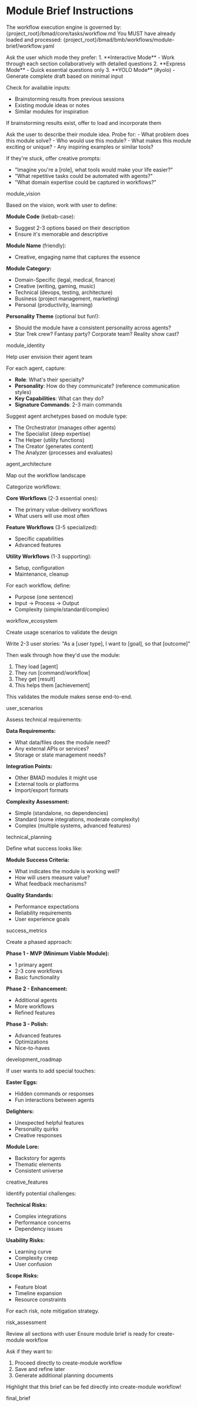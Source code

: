 # Module Brief Instructions

<critical>The workflow execution engine is governed by: {project_root}/bmad/core/tasks/workflow.md</critical>
<critical>You MUST have already loaded and processed: {project_root}/bmad/bmb/workflows/module-brief/workflow.yaml</critical>

<workflow>

<step n="1" goal="Setup and context gathering">
<action>Ask the user which mode they prefer:</action>
1. **Interactive Mode** - Work through each section collaboratively with detailed questions
2. **Express Mode** - Quick essential questions only
3. **YOLO Mode** (#yolo) - Generate complete draft based on minimal input

<action>Check for available inputs:</action>

- Brainstorming results from previous sessions
- Existing module ideas or notes
- Similar modules for inspiration

<action>If brainstorming results exist, offer to load and incorporate them</action>
</step>

<step n="2" goal="Module concept and vision">
Ask the user to describe their module idea. Probe for:
- What problem does this module solve?
- Who would use this module?
- What makes this module exciting or unique?
- Any inspiring examples or similar tools?

If they're stuck, offer creative prompts:

- "Imagine you're a [role], what tools would make your life easier?"
- "What repetitive tasks could be automated with agents?"
- "What domain expertise could be captured in workflows?"

<template-output>module_vision</template-output>
</step>

<step n="3" goal="Define module identity">
Based on the vision, work with user to define:

**Module Code** (kebab-case):

- Suggest 2-3 options based on their description
- Ensure it's memorable and descriptive

**Module Name** (friendly):

- Creative, engaging name that captures the essence

**Module Category:**

- Domain-Specific (legal, medical, finance)
- Creative (writing, gaming, music)
- Technical (devops, testing, architecture)
- Business (project management, marketing)
- Personal (productivity, learning)

**Personality Theme** (optional but fun!):

- Should the module have a consistent personality across agents?
- Star Trek crew? Fantasy party? Corporate team? Reality show cast?

<template-output>module_identity</template-output>
</step>

<step n="4" goal="Agent architecture planning">
<action>Help user envision their agent team</action>

For each agent, capture:

- **Role**: What's their specialty?
- **Personality**: How do they communicate? (reference communication styles)
- **Key Capabilities**: What can they do?
- **Signature Commands**: 2-3 main commands

Suggest agent archetypes based on module type:

- The Orchestrator (manages other agents)
- The Specialist (deep expertise)
- The Helper (utility functions)
- The Creator (generates content)
- The Analyzer (processes and evaluates)

<template-output>agent_architecture</template-output>
</step>

<step n="5" goal="Workflow ecosystem design">
<action>Map out the workflow landscape</action>

Categorize workflows:

**Core Workflows** (2-3 essential ones):

- The primary value-delivery workflows
- What users will use most often

**Feature Workflows** (3-5 specialized):

- Specific capabilities
- Advanced features

**Utility Workflows** (1-3 supporting):

- Setup, configuration
- Maintenance, cleanup

For each workflow, define:

- Purpose (one sentence)
- Input → Process → Output
- Complexity (simple/standard/complex)

<template-output>workflow_ecosystem</template-output>
</step>

<step n="6" goal="User journey and scenarios">
<action>Create usage scenarios to validate the design</action>

Write 2-3 user stories:
"As a [user type], I want to [goal], so that [outcome]"

Then walk through how they'd use the module:

1. They load [agent]
2. They run [command/workflow]
3. They get [result]
4. This helps them [achievement]

This validates the module makes sense end-to-end.

<template-output>user_scenarios</template-output>
</step>

<step n="7" goal="Technical and resource planning">
Assess technical requirements:

**Data Requirements:**

- What data/files does the module need?
- Any external APIs or services?
- Storage or state management needs?

**Integration Points:**

- Other BMAD modules it might use
- External tools or platforms
- Import/export formats

**Complexity Assessment:**

- Simple (standalone, no dependencies)
- Standard (some integrations, moderate complexity)
- Complex (multiple systems, advanced features)

<template-output>technical_planning</template-output>
</step>

<step n="8" goal="Success metrics and validation">
Define what success looks like:

**Module Success Criteria:**

- What indicates the module is working well?
- How will users measure value?
- What feedback mechanisms?

**Quality Standards:**

- Performance expectations
- Reliability requirements
- User experience goals

<template-output>success_metrics</template-output>
</step>

<step n="9" goal="Development roadmap">
Create a phased approach:

**Phase 1 - MVP (Minimum Viable Module):**

- 1 primary agent
- 2-3 core workflows
- Basic functionality

**Phase 2 - Enhancement:**

- Additional agents
- More workflows
- Refined features

**Phase 3 - Polish:**

- Advanced features
- Optimizations
- Nice-to-haves

<template-output>development_roadmap</template-output>
</step>

<step n="10" goal="Creative flourishes and special features" optional="true">
<action>If user wants to add special touches:</action>

**Easter Eggs:**

- Hidden commands or responses
- Fun interactions between agents

**Delighters:**

- Unexpected helpful features
- Personality quirks
- Creative responses

**Module Lore:**

- Backstory for agents
- Thematic elements
- Consistent universe

<template-output>creative_features</template-output>
</step>

<step n="11" goal="Risk assessment and mitigation">
Identify potential challenges:

**Technical Risks:**

- Complex integrations
- Performance concerns
- Dependency issues

**Usability Risks:**

- Learning curve
- Complexity creep
- User confusion

**Scope Risks:**

- Feature bloat
- Timeline expansion
- Resource constraints

For each risk, note mitigation strategy.

<template-output>risk_assessment</template-output>
</step>

<step n="12" goal="Final review and export readiness">
<action>Review all sections with user</action>
<action>Ensure module brief is ready for create-module workflow</action>

Ask if they want to:

1. Proceed directly to create-module workflow
2. Save and refine later
3. Generate additional planning documents

<action>Highlight that this brief can be fed directly into create-module workflow!</action>

<template-output>final_brief</template-output>
</step>

</workflow>
